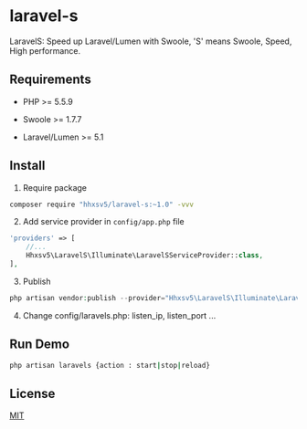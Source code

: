 # laravel-s
LaravelS: Speed up Laravel/Lumen with Swoole, 'S' means Swoole, Speed, High performance.

## Requirements

- PHP >= 5.5.9

- Swoole >= 1.7.7

- Laravel/Lumen >= 5.1

## Install

1. Require package 
```Bash
composer require "hhxsv5/laravel-s:~1.0" -vvv
```

2. Add service provider in `config/app.php` file
```PHP
'providers' => [
    //...
    Hhxsv5\LaravelS\Illuminate\LaravelSServiceProvider::class,
],
```

3. Publish
```PHP
php artisan vendor:publish --provider="Hhxsv5\LaravelS\Illuminate\LaravelSServiceProvider"
```

4. Change config/laravels.php: listen_ip, listen_port ...

## Run Demo

```Bash
php artisan laravels {action : start|stop|reload}
```

## License

[MIT](https://github.com/hhxsv5/laravel-s/blob/master/LICENSE)
